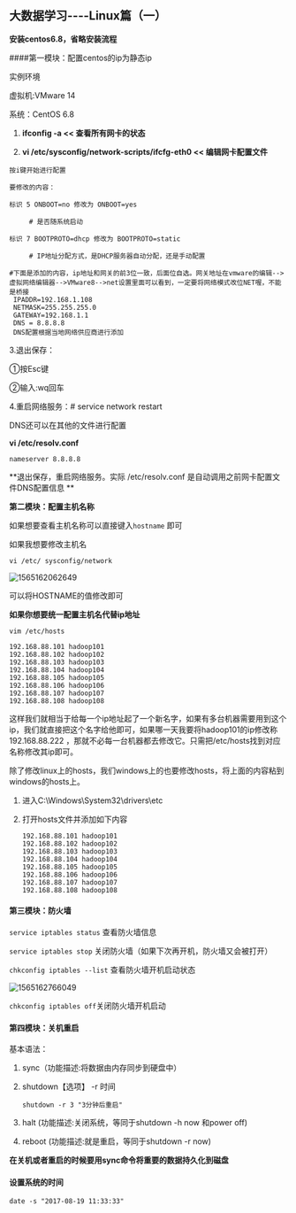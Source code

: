## 大数据学习----Linux篇（一）

**安装centos6.8，省略安装流程**

####第一模块：配置centos的ip为静态ip

实例环境

虚拟机:VMware 14

系统：CentOS 6.8

1. **ifconfig -a       << 查看所有网卡的状态**

2. **vi /etc/sysconfig/network-scripts/ifcfg-eth0  << 编辑网卡配置文件**

```shell
按i键开始进行配置

要修改的内容：

标识 5 ONBOOT=no 修改为 ONBOOT=yes 

     # 是否随系统启动

标识 7 BOOTPROTO=dhcp 修改为 BOOTPROTO=static 

     # IP地址分配方式，是DHCP服务器自动分配，还是手动配置

#下面是添加的内容，ip地址和网关的前3位一致，后面位自选。网关地址在vmware的编辑-->虚拟网络编辑器-->VMware8-->net设置里面可以看到，一定要将网络模式改位NET喔，不能是桥接
 IPADDR=192.168.1.108 
 NETMASK=255.255.255.0 
 GATEWAY=192.168.1.1 
 DNS = 8.8.8.8
 DNS配置根据当地网络供应商进行添加
```

3.退出保存：

   ①按Esc键

   ②输入:wq回车

4.重启网络服务：# service network restart

DNS还可以在其他的文件进行配置

**vi /etc/resolv.conf**

```
nameserver 8.8.8.8
```

**退出保存，重启网络服务。实际 /etc/resolv.conf 是自动调用之前网卡配置文件DNS配置信息 **



**第二模块：配置主机名称**

如果想要查看主机名称可以直接键入`hostname` 即可

如果我想要修改主机名

`vi /etc/ sysconfig/network`

![1565162062649](C:\Users\86137\AppData\Roaming\Typora\typora-user-images\1565162062649.png)

可以将HOSTNAME的值修改即可

**如果你想要统一配置主机名代替ip地址**

`vim /etc/hosts` 

```shell
192.168.88.101 hadoop101
192.168.88.102 hadoop102
192.168.88.103 hadoop103
192.168.88.104 hadoop104
192.168.88.105 hadoop105
192.168.88.106 hadoop106
192.168.88.107 hadoop107
192.168.88.108 hadoop108
```

这样我们就相当于给每一个ip地址起了一个新名字，如果有多台机器需要用到这个ip，我们就直接把这个名字给他即可，如果哪一天我要将hadoop101的ip修改称192.168.88.222 ，那就不必每一台机器都去修改它。只需把/etc/hosts找到对应名称修改其ip即可。

除了修改linux上的hosts，我们windows上的也要修改hosts，将上面的内容粘到windows的hosts上。

1. 进入C:\Windows\System32\drivers\etc

2. 打开hosts文件并添加如下内容

   ```shell
   192.168.88.101 hadoop101
   192.168.88.102 hadoop102
   192.168.88.103 hadoop103
   192.168.88.104 hadoop104
   192.168.88.105 hadoop105
   192.168.88.106 hadoop106
   192.168.88.107 hadoop107
   192.168.88.108 hadoop108
   ```



#### 第三模块：防火墙

`service iptables status` 查看防火墙信息

`service iptables stop`  关闭防火墙（如果下次再开机，防火墙又会被打开）

`chkconfig iptables --list` 查看防火墙开机启动状态

![1565162766049](C:\Users\86137\AppData\Roaming\Typora\typora-user-images\1565162766049.png)

`chkconfig iptables off`关闭防火墙开机启动



#### 第四模块：关机重启

基本语法：

1. sync（功能描述:将数据由内存同步到硬盘中）

2. shutdown【选项】 -r  时间

   ```shell
   shutdown -r 3 "3分钟后重启"
   ```

3. halt (功能描述:关闭系统，等同于shutdown -h now 和power off)

4. reboot (功能描述:就是重启，等同于shutdown -r now)

**在关机或者重启的时候要用sync命令将重要的数据持久化到磁盘**



#### 设置系统的时间

`date -s "2017-08-19 11:33:33"`
